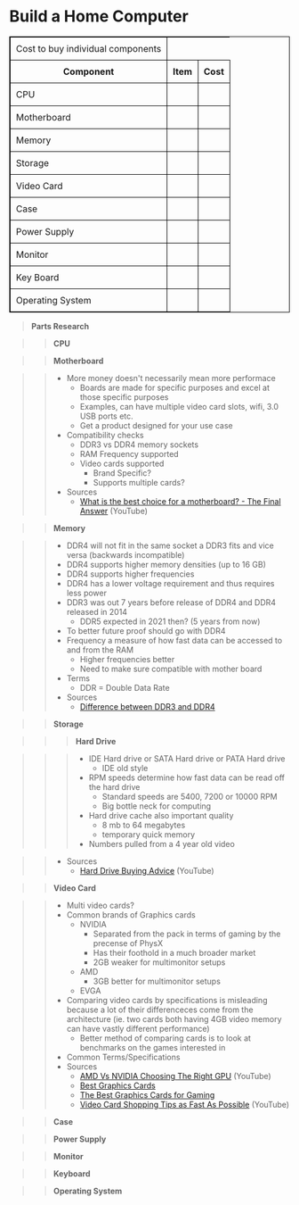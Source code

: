 # Build a Home Computer 

<style>
table, th, td {
    border: 1px solid black;
    border-collapse: collapse;
}
th, td {
    padding: 10px;
}
</style>
<div align="center">
<table>

  <tr>
  <td> Cost to buy individual components </td>
  </tr>

  <tr>
  <th> Component </th>
  <th> Item </th>
  <th> Cost </th>		
  </tr>

  <tr>
  <td style="text-align:left">CPU</td>
  <td style="text-align:left"> <a href="" target="_blank"> </a> </td>
  <td style="text-align:center">  </td>		
  </tr>

  <tr>
  <td style="text-align:left">Motherboard</td>
  <td style="text-align:left"> <a href="" target="_blank">  </a> </td>
  <td style="text-align:center">  </td>		
  </tr>

  <tr>
  <td style="text-align:left">Memory</td>
  <td style="text-align:left"> <a href="" target="_blank"> </a> </td>
  <td style="text-align:center">  </td>		
  </tr>

  <tr>
  <td style="text-align:left">Storage</td>
  <td style="text-align:left"> <a href="" target="_blank"> </a> </td>
  <td style="text-align:center">  </td>		
  </tr>

  <tr>
  <td style="text-align:left">Video Card</td>
  <td style="text-align:left"> <a href="" target="_blank"> </a> </td>
  <td style="text-align:center">  </td>		
  </tr>

  <tr>
  <td style="text-align:left">Case</td>
  <td style="text-align:left"> <a href="" target="_blank"> </a> </td>
  <td style="text-align:center">  </td>		
  </tr>

  <tr>
  <td style="text-align:left">Power Supply</td>
  <td style="text-align:left"> <a href="" target="_blank"> </a> </td>
  <td style="text-align:center">  </td>		
  </tr>

  <tr>
  <td style="text-align:left">Monitor</td>
  <td style="text-align:left"> <a href="" target="_blank"> </a> </td>
  <td style="text-align:center">  </td>		
  </tr>

  <tr>
  <td style="text-align:left">Key Board</td>
  <td style="text-align:left"> <a href="" target="_blank"> </a> </td>
  <td style="text-align:center">  </td>		
  </tr>

  <tr>
  <td style="text-align:left">Operating System</td>
  <td style="text-align:left"> <a href="" target="_blank"> </a> </td>
  <td style="text-align:center">  </td>		
  </tr>

</table>
</div>

> __Parts Research__

>> __CPU__

>> __Motherboard__

>> - More money doesn't necessarily mean more performace
>>      - Boards are made for specific purposes and excel at those specific
          purposes
>>      - Examples, can have multiple video card slots, wifi, 3.0 USB ports etc.
>>      - Get a product designed for your use case
>> - Compatibility checks
>>      - DDR3 vs DDR4 memory sockets
>>      - RAM Frequency supported
>>      - Video cards supported
>>          - Brand Specific?
>>          - Supports multiple cards?
>> - Sources
>>     - [What is the best choice for a motherboard? - The Final
         Answer](https://www.youtube.com/watch?v=cx8rS9_vNDo) (YouTube)

>> __Memory__

>> - DDR4 will not fit in the same socket a DDR3 fits and vice versa (backwards
     incompatible)
>> - DDR4 supports higher memory densities (up to 16 GB)
>> - DDR4 supports higher frequencies
>> - DDR4 has a lower voltage requirement and thus requires less power
>> - DDR3 was out 7 years before release of DDR4 and DDR4 released in 2014
>>      - DDR5 expected in 2021 then? (5 years from now)
>> - To better future proof should go with DDR4
>> - Frequency a measure of how fast data can be accessed to and from the RAM
>>      - Higher frequencies better
>>      - Need to make sure compatible with mother board
>> - Terms
>>      - DDR = Double Data Rate
>> - Sources
>>      - [Difference between DDR3 and
          DDR4](http://www.differencebetween.com/difference-between-ddr3-and-vs-ddr4/)

>> __Storage__

>>> __Hard Drive__

>>> - IDE Hard drive or SATA Hard drive or PATA Hard drive
>>>     - IDE old style
>>> - RPM speeds determine how fast data can be read off the hard drive
>>>     - Standard speeds are 5400, 7200 or 10000 RPM
>>>     - Big bottle neck for computing
>>> - Hard drive cache also important quality
>>>     - 8 mb to 64 megabytes
>>>     - temporary quick memory
>>> - Numbers pulled from a 4 year old video

>> - Sources
>>      - [Hard Drive Buying
          Advice](https://www.youtube.com/watch?v=NOAkI7gyZTI) (YouTube)


>> __Video Card__

>> - Multi video cards?
>> - Common brands of Graphics cards
>>      - NVIDIA 
>>          - Separated from the pack in terms of gaming by the precense of PhysX
>>          - Has their foothold in a much broader market
>>          - 2GB weaker for multimonitor setups
>>      - AMD
>>          - 3GB better for multimonitor setups
>>      - EVGA
>> - Comparing video cards by specifications is misleading because a lot
     of their differenceces come from the architecture (ie. two cards
     both having 4GB video memory can have vastly different performance)
>>      - Better method of comparing cards is to look at benchmarks on
          the games interested in
>> - Common Terms/Specifications
>> - Sources
>>      - [AMD Vs NVIDIA Choosing The Right
          GPU](https://www.youtube.com/watch?v=yG5dl_XEnck) (YouTube)
>>      - [Best Graphics
          Cards](http://www.tomshardware.com/reviews/best-gpus,4380.html#p1)
>>      - [The Best Graphics Cards for
          Gaming](http://www.pcmag.com/article2/0,2817,2422133,00.asp)
>>      - [Video Card Shopping Tips as Fast As
          Possible](https://www.youtube.com/watch?v=c3BKuNXdM5A)
          (YouTube)

>> __Case__

>> __Power Supply__

>> __Monitor__

>> __Keyboard__

>> __Operating System__
